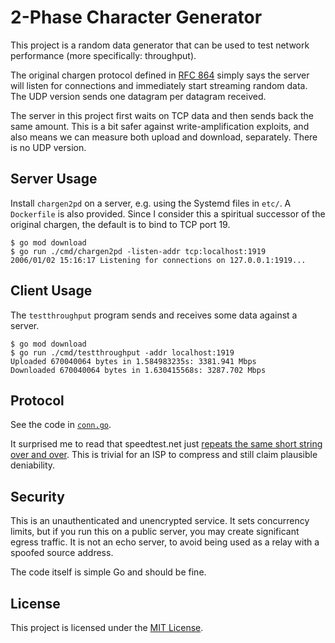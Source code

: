 # 2-Phase Character Generator

This project is a random data generator that can be used to test
network performance (more specifically: throughput).

The original chargen protocol defined in [RFC
864](https://datatracker.ietf.org/doc/html/rfc864) simply says the
server will listen for connections and immediately start streaming
random data. The UDP version sends one datagram per datagram received.

The server in this project first waits on TCP data and then sends back
the same amount. This is a bit safer against write-amplification
exploits, and also means we can measure both upload and download,
separately. There is no UDP version.

## Server Usage

Install `chargen2pd` on a server, e.g. using the Systemd files in
`etc/`. A `Dockerfile` is also provided. Since I consider this a
spiritual successor of the original chargen, the default is to bind to
TCP port 19.

```shell
$ go mod download
$ go run ./cmd/chargen2pd -listen-addr tcp:localhost:1919
2006/01/02 15:16:17 Listening for connections on 127.0.0.1:1919...
```

## Client Usage

The `testthroughput` program sends and receives some data against a
server.

```shell
$ go mod download
$ go run ./cmd/testthroughput -addr localhost:1919
Uploaded 670040064 bytes in 1.584983235s: 3381.941 Mbps
Downloaded 670040064 bytes in 1.630415568s: 3287.702 Mbps
```

## Protocol

See the code in [`conn.go`](https://github.com/tommie/chargen2p/blob/main/conn.go).

It surprised me to read that speedtest.net just [repeats the same
short string over and
over](https://gist.github.com/sdstrowes/411fca9d900a846a704f68547941eb97). This
is trivial for an ISP to compress and still claim plausible
deniability.

## Security

This is an unauthenticated and unencrypted service. It sets
concurrency limits, but if you run this on a public server, you may
create significant egress traffic. It is not an echo server, to avoid
being used as a relay with a spoofed source address.

The code itself is simple Go and should be fine.

## License

This project is licensed under the [MIT License](LICENSE).

